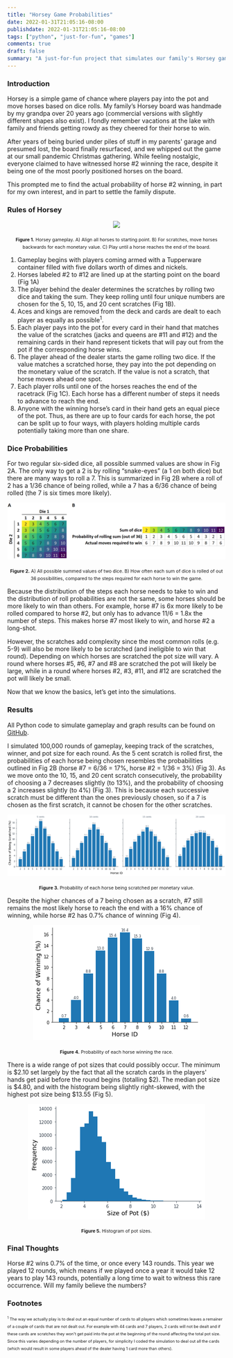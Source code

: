 ```yaml
---
title: "Horsey Game Probabilities"
date: 2022-01-31T21:05:16-08:00
publishdate: 2022-01-31T21:05:16-08:00
tags: ["python", "just-for-fun", "games"]
comments: true
draft: false
summary: "A just-for-fun project that simulates our family's Horsey game of chance. Everybody claims to have witnessed horse #2 (one of the long shots) winning a round at one time or another. I wanted to calculate the odds of each horse winning as well as the distribution of pot sizes."
---
```


### Introduction

Horsey is a simple game of chance where players pay into the pot and move horses based on dice rolls.  My family’s Horsey board was handmade by my grandpa over 20 years ago (commercial versions with slightly different shapes also exist).  I fondly remember vacations at the lake with family and friends getting rowdy as they cheered for their horse to win.  

After years of being buried under piles of stuff in my parents' garage and presumed lost, the board finally resurfaced, and we whipped out the game at our small pandemic Christmas gathering.  While feeling nostalgic, everyone claimed to have witnessed horse #2 winning the race, despite it being one of the most poorly positioned horses on the board. 

This prompted me to find the actual probability of horse #2 winning, in part for my own interest, and in part to settle the family dispute. 

### Rules of Horsey

<p align='center'>
<img src='gameplay.png'>
</p>

<p align='center'>
<span style=" font-size:0.75em;"><b>Figure 1.</b> Horsey gameplay.  A) Align all horses to starting point.  
B) For scratches, move horses backwards for each monetary value. C) Play until a horse reaches the end of the board. </span>
</p>

1.  Gameplay begins with players coming armed with a Tupperware container filled with five dollars worth of dimes and nickels.
2.	Horses labeled #2 to #12 are lined up at the starting point on the board (Fig 1A)
3.	The player behind the dealer determines the scratches by rolling two dice and taking the sum.  They keep rolling until four unique numbers are chosen for the 5, 10, 15, and 20 cent scratches (Fig 1B).
4.	Aces and kings are removed from the deck and cards are dealt to each player as equally as possible<sup>1</sup>. 
5.	Each player pays into the pot for every card in their hand that matches the value of the scratches (jacks and queens are #11 and #12) and the remaining cards in their hand represent tickets that will pay out from the pot if the corresponding horse wins.
6.	The player ahead of the dealer starts the game rolling two dice.  If the value matches a scratched horse, they pay into the pot depending on the monetary value of the scratch.  If the value is not a scratch, that horse moves ahead one spot.
7.	Each player rolls until one of the horses reaches the end of the racetrack (Fig 1C). Each horse has a different number of steps it needs to advance to reach the end.
8.	Anyone with the winning horse’s card in their hand gets an equal piece of the pot. Thus, as there are up to four cards for each horse, the pot can be split up to four ways, with players holding multiple cards potentially taking more than one share.

### Dice Probabilities

For two regular six-sided dice, all possible summed values are show in Fig 2A.  The only way to get a 2 is by rolling “snake-eyes” (a 1 on both dice) but there are many ways to roll a 7.  This is summarized in Fig 2B where a roll of 2 has a 1/36 chance of being rolled, while a 7 has a 6/36 chance of being rolled (the 7 is six times more likely).  

<p align='center'>
<img src='tables_for_introduction.png'>
</p>

<p align='center'>
<span style=" font-size:0.75em;"><b>Figure 2.</b> A) All possible summed values of two dice.  B) How often each sum of dice is rolled
of out 36 possibilities, compared to the steps required for each horse to win the game.</span>
</p>

Because the distribution of the steps each horse needs to take to win and the distribution of roll probabilities are not the same, some horses should be more likely to win than others. For example, horse #7 is 6x more likely to be rolled compared to horse #2, but only has to advance 11/6 = 1.8x the number of steps.  This makes horse #7 most likely to win, and horse #2 a long-shot.  

However, the scratches add complexity since the most common rolls (e.g. 5-9) will also be more likely to be scratched (and ineligible to win that round).  Depending on which horses are scratched the pot size will vary.  A round where horses #5, #6, #7 and #8 are scratched the pot will likely be large, while in a round where horses #2, #3, #11, and #12 are scratched the pot will likely be small.  

Now that we know the basics, let’s get into the simulations.

### Results

All Python code to simulate gameplay and graph results can be found on [GitHub](https://github.com/ursulahneumann/simulate-horsey-game).  

I simulated 100,000 rounds of gameplay, keeping track of the scratches, winner, and pot size for each round.  As the 5 cent scratch is rolled first, the probabilities of each horse being chosen resembles the probabilities outlined in Fig 2B (horse #7 = 6/36 = 17%, horse #2 = 1/36 = 3%) (Fig 3).  As we move onto the 10, 15, and 20 cent scratch consecutively, the probability of choosing a 7 decreases slightly (to 13%), and the probability of choosing a 2 increases slightly (to 4%) (Fig 3).  This is because each successive scratch must be different than the ones previously chosen, so if a 7 is chosen as the first scratch, it cannot be chosen for the other scratches.  

<p align='center'>
<img src='scratches.png'>
</p>

<p align='center'>
<span style=" font-size:0.75em;"><b>Figure 3.</b> Probability of each horse being scratched per monetary value.</span>
</p>

Despite the higher chances of a 7 being chosen as a scratch, #7 still remains the most likely horse to reach the end with a 16% chance of winning, while horse #2 has 0.7% chance of winning (Fig 4).

<p align='center'>
<img src='winner.png'>
</p>

<p align='center'>
<span style=" font-size:0.75em;"><b>Figure 4.</b> Probability of each horse winning the race.</span>
</p>

There is a wide range of pot sizes that could possibly occur.  The minimum is $2.10 set largely by the fact that all the scratch cards in the players' hands get paid before the round begins (totalling $2).  The median pot size is $4.80, and with the histogram being slightly right-skewed, with the highest pot size being $13.55 (Fig 5).

<p align='center'>
<img src='pot.png'>
</p>

<p align='center'>
<span style=" font-size:0.75em;"><b>Figure 5.</b> Histogram of pot sizes.</span>
</p>

### Final Thoughts
Horse #2 wins 0.7% of the time, or once every 143 rounds.  This year we played 12 rounds, which means if we played once a year it would take 12 years to play 143 rounds, potentially a long time to wait to witness this rare occurrence.  Will my family believe the numbers?  

### Footnotes
<span style=" font-size:0.65em;"><sup>1</sup> The way we actually play is to deal out an equal number of cards to all players which sometimes leaves a remainer of a couple of cards that are not dealt out.  For example with 44 cards and 7 players, 2 cards will not be dealt and if these cards are scratches they won't get paid into the pot at the beginning of the round affecting the total pot size.  Since this varies depending on the number of players, for simplicity I coded the simulation to deal out all the cards (which would result in some players ahead of the dealer having 1 card more than others).</span>